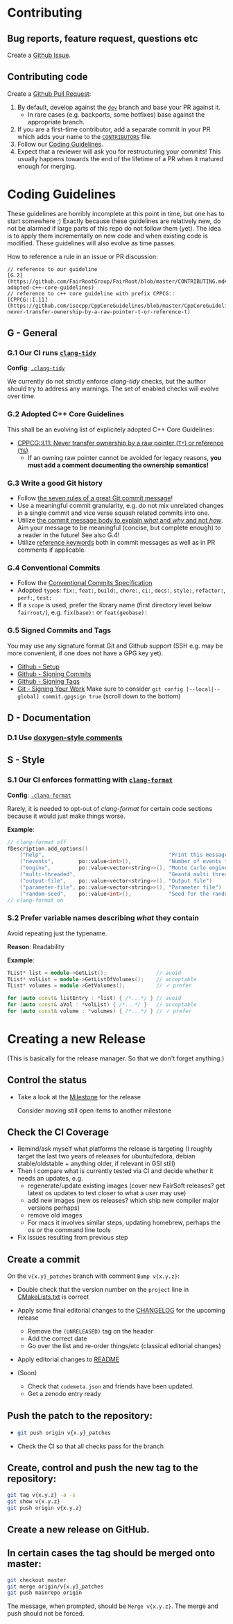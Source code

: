 # Contributing

## Bug reports, feature request, questions etc

Create a [Github Issue](https://github.com/FairRootGroup/FairRoot/issues/new/choose).

## Contributing code

Create a [Github Pull Request](https://github.com/FairRootGroup/FairRoot/compare):

1. By default, develop against the [`dev`](https://github.com/FairRootGroup/FairRoot/tree/dev)
   branch and base your PR against it.
   * In rare cases (e.g. backports, some hotfixes) base against the appropriate
     branch.
2. If you are a first-time contributor, add a separate commit in your PR which
   adds your name to the [`CONTRIBUTORS`](CONTRIBUTORS) file.
3. Follow our [Coding Guidelines](#coding-guidelines).
4. Expect that a reviewer will ask you for restructuring your commits! This
   usually happens towards the end of the lifetime of a PR when it matured
   enough for merging.

# Coding Guidelines

These guidelines are horribly incomplete at this point in time, but one has to
start somewhere ;) Exactly because these guidelines are relatively new, do not be
alarmed if large parts of this repo do not follow them (yet). The idea is to
apply them incrementally on new code and when existing code is modified. These
guidelines will also evolve as time passes.

How to reference a rule in an issue or PR discussion:
```
// reference to our guideline
[G.2](https://github.com/FairRootGroup/FairRoot/blob/master/CONTRIBUTING.md#g.2-adopted-c++-core-guidelines)
// reference to c++ core guideline with prefix CPPCG::
[CPPCG::I.11](https://github.com/isocpp/CppCoreGuidelines/blob/master/CppCoreGuidelines.md#i11-never-transfer-ownership-by-a-raw-pointer-t-or-reference-t)
```

## G - General

### G.1 Our CI runs [`clang-tidy`](https://clang.llvm.org/extra/clang-tidy/)

**Config**: [`.clang-tidy`](.clang-tidy)

We currently do not strictly enforce *clang-tidy* checks, but the author
should try to address any warnings. The set of enabled checks will evolve over
time.

### G.2 Adopted C++ Core Guidelines

This shall be an evolving list of explicitely adopted C++ Core Guidelines:

* [CPPCG::I.11: Never transfer ownership by a raw pointer (`T*`) or reference (`T&`)](https://github.com/isocpp/CppCoreGuidelines/blob/master/CppCoreGuidelines.md#i11-never-transfer-ownership-by-a-raw-pointer-t-or-reference-t)
   * If an owning raw pointer cannot be avoided for legacy reasons,
     **you must add a comment documenting the ownership semantics!**

### G.3 Write a good Git history

* Follow [the seven rules of a great Git commit message](https://cbea.ms/git-commit/#seven-rules)!
* Use a meaningful commit granularity, e.g. do not mix
  unrelated changes in a single commit and vice verse squash related commits
  into one.
* Utilize [the commit message body to explain *what* and *why* and not *how*](https://cbea.ms/git-commit/#why-not-how).
  Aim your message to be meaningful (concise, but complete
  enough) to a reader in the future! See also G.4!
* Utilize [reference keywords](https://docs.github.com/en/issues/tracking-your-work-with-issues/linking-a-pull-request-to-an-issue#linking-a-pull-request-to-an-issue-using-a-keyword)
  both in commit messages as well as in PR comments if applicable.

### G.4 Conventional Commits

* Follow the [Conventional Commits Specification](https://www.conventionalcommits.org/en/v1.0.0/)
* Adopted `type`s: `fix:`, `feat:`, `build:`, `chore:`, `ci:`, `docs:`,
  `style:`, `refactor:`, `perf:`, `test:`
* If a `scope` is used, prefer the library name (first directory level below
  `fairroot/`), e.g. `fix(base):` or `feat(geobase):`

### G.5 Signed Commits and Tags

You may use any signature format Git and Github support (SSH e.g. may be more
convenient, if one does not have a GPG key yet).

* [Github - Setup](https://docs.github.com/en/authentication/managing-commit-signature-verification/telling-git-about-your-signing-key)
* [Github - Signing Commits](https://docs.github.com/en/authentication/managing-commit-signature-verification/signing-commits)
* [Github - Signing Tags](https://docs.github.com/en/authentication/managing-commit-signature-verification/signing-tags)
* [Git - Signing Your Work](https://git-scm.com/book/en/v2/Git-Tools-Signing-Your-Work)
  Make sure to consider `git config [--local|--global] commit.gpgsign true`
  (scroll down to the bottom)

## D - Documentation

### D.1 Use [doxygen-style comments](https://www.doxygen.nl/manual/commands.html)

## S - Style

### S.1 Our CI enforces formatting with [`clang-format`](https://clang.llvm.org/docs/ClangFormat.html)

**Config**: [`.clang-format`](.clang-format)

Rarely, it is needed to opt-out of *clang-format* for certain code sections
because it would just make things worse.

**Example**:
```cpp
// clang-format off
fDescription.add_options()
    ("help",                                        "Print this message")
    ("nevents",        po::value<int>(),            "Number of events to simulate")
    ("engine",         po::value<vector<string>>(), "Monte Carlo engine")
    ("multi-threaded",                              "Geant4 multi threaded")
    ("output-file",    po::value<vector<string>>(), "Output file")
    ("parameter-file", po::value<vector<string>>(), "Parameter file")
    ("random-seed",    po::value<int>(),            "Seed for the random number generator");
// clang-format on
```

### S.2 Prefer variable names describing *what* they contain

Avoid repeating just the typename.

**Reason**: Readability

**Example**:
```cpp
TList* list = module->GetList();                // avoid
TList* volList = module->GetListOfVolumes();    // acceptable
TList* volumes = module->GetVolumes();          // ✓ prefer

for (auto const& listEntry : *list) { /*...*/ } // avoid
for (auto const& aVol : *volList) { /*...*/ }   // acceptable
for (auto const& volume : *volumes) { /*...*/ } // ✓ prefer
```


# Creating a new Release

(This is basically for the release manager.
So that we don't forget anything.)

## Control the status

* Take a look at the
  [Milestone](https://github.com/FairRootGroup/FairRoot/milestones)
  for the release

  Consider moving still open items to another milestone

## Check the CI Coverage

* Remind/ask myself what platforms the release is targeting (I roughly
  target the last two years of releases for ubuntu/fedora, debian
  stable/oldstable + anything older, if relevant in GSI still)
* Then I compare what is currently tested via CI and decide whether it
  needs an updates, e.g.
   * regenerate/update existing images (cover new FairSoft releases? get
     latest os updates to test closer to what a user may use)
   * add new images (new os releases? which ship new compiler major versions
     perhaps)
   * remove old images
   * For macs it involves similar steps, updating homebrew, perhaps the os
     or the command line tools
* Fix issues resulting from previous step

## Create a commit

On the `v{x.y}_patches` branch with comment `Bump v{x.y.z}`:

* Double check that the version number on the `project`
  line in [CMakeLists.txt](CMakeLists.txt) is correct

* Apply some final editorial changes to the
  [CHANGELOG](CHANGELOG.md) for the upcoming release
  * Remove the `(UNRELEASED)` tag on the header
  * Add the correct date
  * Go over the list and re-order things/etc (classical
    editorial changes)

* Apply editorial changes to [README](README.md)

* (Soon)
  * Check that `codemeta.json` and friends have been
    updated.
  * Get a zenodo entry ready

## Push the patch to the repository:

* ```sh
  git push origin v{x.y}_patches
  ```

* Check the CI so that all checks pass for the branch

## Create, control and push the new tag to the repository:

```sh
git tag v{x.y.z} -a -s
git show v{x.y.z}
git push origin v{x.y.z}
```

## Create a new release on GitHub.

## In certain cases the tag should be merged onto master:

```sh
git checkout master
git merge origin/v{x.y}_patches
git push mainrepo origin
```

The message, when prompted, should be `Merge v{x.y.z}`.
The merge and push should not be forced.
